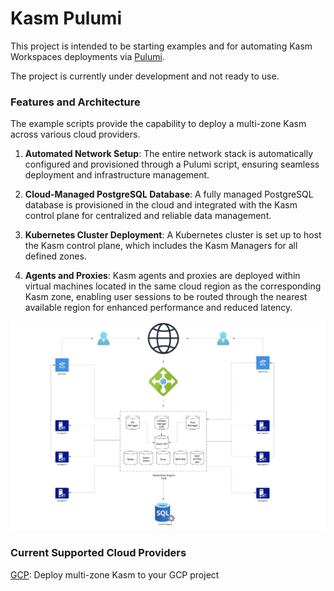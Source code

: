 # Kasm Pulumi

This project is intended to be starting examples and for automating Kasm Workspaces deployments via [Pulumi](https://www.pulumi.com/).

The project is currently under development and not ready to use.

### Features and Architecture
The example scripts provide the capability to deploy a multi-zone Kasm across various cloud providers.

1. **Automated Network Setup**: The entire network stack is automatically configured and provisioned through a Pulumi script, ensuring seamless deployment and infrastructure management.

2. **Cloud-Managed PostgreSQL Database**: A fully managed PostgreSQL database is provisioned in the cloud and integrated with the Kasm control plane for centralized and reliable data management.

3. **Kubernetes Cluster Deployment**: A Kubernetes cluster is set up to host the Kasm control plane, which includes the Kasm Managers for all defined zones.

4. **Agents and Proxies**: Kasm agents and proxies are deployed within virtual machines located in the same cloud region as the corresponding Kasm zone, enabling user sessions to be routed through the nearest available region for enhanced performance and reduced latency.

![img.png](assets/architecture.png)


### Current Supported Cloud Providers
[GCP](./gcp/README.md): Deploy multi-zone Kasm to your GCP project